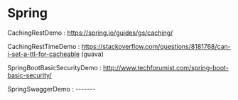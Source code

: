 # Spring
CachingRestDemo :  https://spring.io/guides/gs/caching/

CachingRestTimeDemo :  https://stackoverflow.com/questions/8181768/can-i-set-a-ttl-for-cacheable     (guava)

SpringBootBasicSecurityDemo : http://www.techforumist.com/spring-boot-basic-security/  

SpringSwaggerDemo : -------
